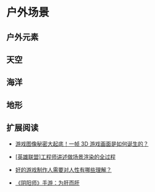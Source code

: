 # 户外场景

## 户外元素

## 天空

## 海洋

## 地形

## 扩展阅读

* [游戏图像秘密大起底！一帧 3D 游戏画面是如何诞生的？](http://www.ipc.me/gta-v-graphics-study.html)
* [[英雄联盟]工程师讲述做场景渲染的全过程](http://www.gamelook.com.cn/2017/01/280474)

* [好的游戏制作人需要对人性有哪些理解？](https://www.zhihu.com/question/46465078/answer/101566563)
* [《阴阳师》手游：为肝而肝](https://zhuanlan.zhihu.com/p/22435275)